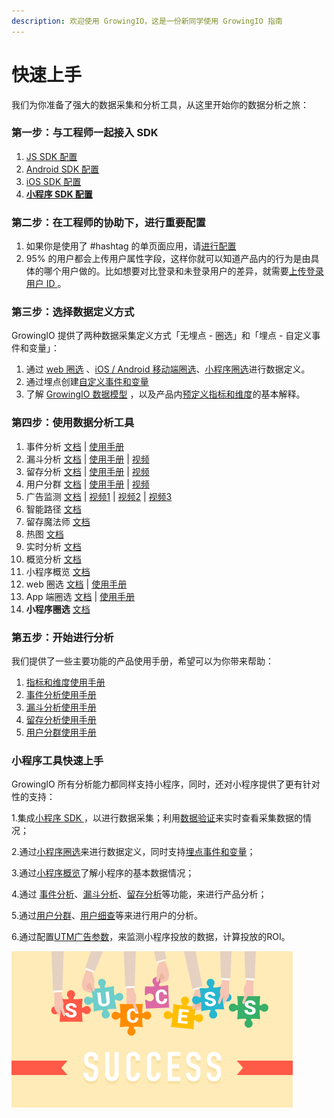 ```yaml
---
description: 欢迎使用 GrowingIO，这是一份新同学使用 GrowingIO 指南
---
```


# 快速上手

我们为你准备了强大的数据采集和分析工具，从这里开始你的数据分析之旅：

### 第一步：与工程师一起接入 SDK

1. [JS SDK 配置](sdk-integration/web-js-sdk.md)
2. [Android SDK 配置](sdk-integration/android-sdk/)
3. [iOS SDK 配置](sdk-integration/ios-sdk.md)
4. [**小程序 SDK 配置**](sdk-integration/mina-sdk.md)

### 第二步：在工程师的协助下，进行重要配置

1. 如果你是使用了 \#hashtag 的单页面应用，请[进行配置](sdk-integration/web-js-sdk.md#21-hashtag-xi-tong-bian-liang)
2. 95% 的用户都会上传用户属性字段，这样你就可以知道产品内的行为是由具体的哪个用户做的。比如想要对比登录和未登录用户的差异，就需要[上传登录用户 ID ](sdk-integration/web-js-sdk.md#137)。

### 第三步：选择数据定义方式

GrowingIO 提供了两种数据采集定义方式「无埋点 - 圈选」和「埋点 - 自定义事件和变量」：

1. 通过 [web 圈选](data-definition/circle/web.md) 、[iOS / Android 移动端圈选](data-definition/circle/app.md)、[小程序圈选](data-definition/circle/minp.md)进行数据定义。
2. 通过埋点创建[自定义事件和变量](data-model/event-model/custom-event/)
3. 了解 [GrowingIO 数据模型](data-model/) ，以及产品内[预定义指标和维度](data-model/olap-model/predifined-metrics-dimensions.md)的基本解释。

### 第四步：使用数据分析工具

1. 事件分析 [文档](data-analytics/event-analysis.md) \| [使用手册](https://s.growingio.com/nvN9MB)
2. 漏斗分析 [文档](data-analytics/funnel-analysis.md) \| [使用手册](https://s.growingio.com/9PXbR0) \| [视频](https://s.growingio.com/kKdDjv)
3. 留存分析 [文档](data-analytics/retention-analysis.md) \| [使用手册](https://s.growingio.com/p8QD3x) \| [视频](https://s.growingio.com/4PpoAK)
4. 用户分群 [文档](data-analytics/user-segmentation.md) \| [使用手册](https://s.growingio.com/9PaAZ8) \|  [视频](https://s.growingio.com/ambRb4)
5. 广告监测 [文档](ads-tracking/) \| [视频1](https://s.growingio.com/DmQMzB) \| [视频2](https://s.growingio.com/KqZEP3) \| [视频3](https://s.growingio.com/jvoRdB)
6. 智能路径 [文档](data-analytics/pathfinder.md)
7. 留存魔法师 [文档](data-analytics/magic-number.md)
8. 热图 [文档](data-analytics/heatmap/)
9. 实时分析 [文档](dashboard/realtime.md)
10. 概览分析 [文档](dashboard/overview.md)
11. 小程序概览 [文档](dashboard/mina-overview.md)
12. web 圈选 [文档](data-definition/circle/web.md) \| [使用手册](http://growing.cn-bj.ufileos.com/web_circle.pdf)
13. App 端圈选 [文档](data-definition/circle/app.md) \| [使用手册](http://growing.cn-bj.ufileos.com/app_circle.pdf)
14. **小程序圈选** [文档](data-definition/circle/minp.md) 

### 第五步：开始进行分析

我们提供了一些主要功能的产品使用手册，希望可以为你带来帮助：

1. [指标和维度使用手册](https://s.growingio.com/NLdx0O)
2. [事件分析使用手册](https://s.growingio.com/nvN9MB)
3. [漏斗分析使用手册](https://s.growingio.com/9PXbR0)
4. [留存分析使用手册](https://s.growingio.com/p8QD3x)
5. [用户分群使用手册](https://s.growingio.com/9PaAZ8)

### 小程序工具快速上手

GrowingIO 所有分析能力都同样支持小程序，同时，还对小程序提供了更有针对性的支持：

1.集成[小程序 SDK ](sdk-integration/mina-sdk.md)，以进行数据采集；利用[数据验证](sdk-integration/growingio-debugger/#growingio-minidebugger)来实时查看采集数据的情况；

2.通过[小程序圈选](data-definition/circle/minp.md)来进行数据定义，同时支持[埋点事件和变量](data-model/event-model/custom-event/)；

3.通过[小程序概览](dashboard/mina-overview.md)了解小程序的基本数据情况；

4.通过 [事件分析](data-analytics/event-analysis.md)、[漏斗分析](data-analytics/funnel-analysis.md)、[留存分析](data-analytics/retention-analysis.md)等功能，来进行产品分析；

5.通过[用户分群](data-analytics/user-segmentation.md)、[用户细查](data-analytics/individual-user-report.md)等来进行用户的分析。

6.通过配置[UTM广告参数](ads-tracking/utm-parameters.md#she-zhi-xiao-cheng-xu-luo-di-ye-de-utm)，来监测小程序投放的数据，计算投放的ROI。

![](.gitbook/assets/wei-xin-tou-tu-10.1722.png)


